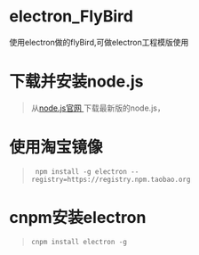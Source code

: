 # electron_FlyBird
使用electron做的flyBird,可做electron工程模版使用
# 下载并安装node.js
>  从[node.js官网 ](https://nodejs.org/en/)下载最新版的node.js，

# 使用淘宝镜像

> ` npm install -g electron --registry=https://registry.npm.taobao.org`

# cnpm安装electron

> `cnpm install electron -g`
